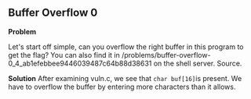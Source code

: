 ## Buffer Overflow 0

**Problem**

Let's start off simple, can you overflow the right buffer in this program to get the flag? You can also find it in /problems/buffer-overflow-0_4_ab1efebbee9446039487c64b88d38631 on the shell server. Source.

**Solution**
After examining vuln.c, we see that ```char buf[16]```is present. We have to overflow the buffer by entering more characters than it allows.

